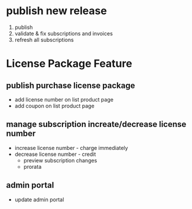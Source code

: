 
# publish new release

1. publish
2. validate & fix subscriptions and invoices
3. refresh all subscriptions



# License Package Feature

## publish purchase license package

  - add license number on list product page
  - add coupon on list product page

##  manage subscription increate/decrease license number

  - increase license number - charge immediately
  - decrease license number - credit
    - preview subscription changes
    - prorata

## admin portal

  - update admin portal
